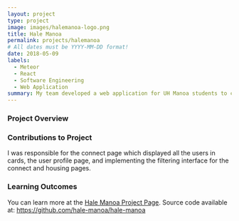 ```yaml
---
layout: project
type: project
image: images/halemanoa-logo.png
title: Hale Manoa
permalink: projects/halemanoa
# All dates must be YYYY-MM-DD format!
date: 2018-05-09
labels:
  - Meteor
  - React
  - Software Engineering
  - Web Application
summary: My team developed a web application for UH Manoa students to connect with potential roommates and find off campus housing around the island of Oahu.
---
```


### Project Overview


### Contributions to Project
I was responsible for the connect page which displayed all the users in cards, the user profile page, and implementing the filtering interface for the connect and housing pages.

### Learning Outcomes

You can learn more at the [Hale Manoa Project Page](https://hale-manoa.github.io/). 
Source code available at: <a href="https://github.com/hale-manoa/hale-manoa">https://github.com/hale-manoa/hale-manoa</a>

